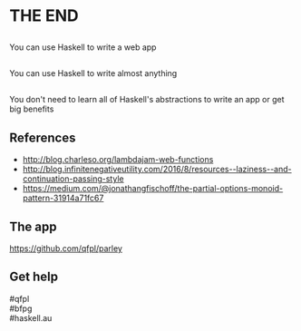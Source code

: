 # THE END

##

You can use Haskell to write a web app

##

You can use Haskell to write almost anything

##

You don't need to learn all of Haskell's abstractions to write an app
or get big benefits

## References

* http://blog.charleso.org/lambdajam-web-functions
* http://blog.infinitenegativeutility.com/2016/8/resources--laziness--and-continuation-passing-style
* https://medium.com/@jonathangfischoff/the-partial-options-monoid-pattern-31914a71fc67

## The app

https://github.com/qfpl/parley

## Get help

\#qfpl  
\#bfpg  
\#haskell.au

